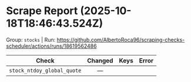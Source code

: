 # Scrape Report (2025-10-18T18:46:43.524Z)

Group: `stocks`  |  Run: https://github.com/AlbertoRoca96/scraping-checks-scheduler/actions/runs/18619562486

| Check | Changed | Keys | Error |
|---|:---:|:--|:--|
| `stock_ntdoy_global_quote` | — |  |  |
